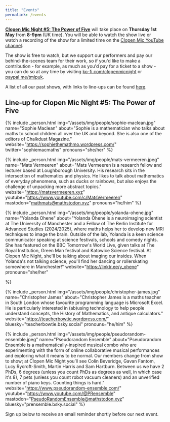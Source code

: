 ```yaml
---
title: "Events"
permalink: /events
---
```


[**Clopen Mic Night #5: The Power of Five**](/events/2025-05-01) will take place on **Thursday 1st May** from **8-9pm** (UK time).
You will be able to watch the show live or watch a recording of the show for a limited time on the [Clopen Mic YouTube channel](https://youtube.com/live/JVu2CG6kDVE).

The show is free to watch, but we support our performers and pay our behind-the-scenes team 
for their work, so if you'd like to make a contribution - for example, as much as you'd pay 
for a ticket to a show - you can do so at any time by visiting 
[ko-fi.com/clopenmicnight](https://ko-fi.com/clopenmicnight) or
[paypal.me/tmipuk](https://paypal.me/tmipuk).

A list of all our past shows, with links to line-ups can be found [here](list.md).

## Line-up for Clopen Mic Night #5: The Power of Five
{% include _person.html
    img="/assets/img/people/sophie-maclean.jpg"
    name="Sophie Maclean"
    about="Sophie is a mathematician who talks about maths to school children all over the UK and beyond. She is also one of the editors of Chalkdust Magazine."
    website="https://sophiethemathmo.wordpress.com/"
    twitter="sophiemacmaths"
    pronouns="she/her"
%}


{% include _person.html
    img="/assets/img/people/mats-vermeeren.jpeg"
    name="Mats Vermeeren"
    about="Mats Vermeeren is a research fellow and lecturer based at Loughborough University. His research sits in the intersection of mathematics and physics. He likes to talk about mathematics of everyday phenomena, such as ducks or rainbows, but also enjoys the challenge of unpacking more abstract topics."
    website="https://matsvermeeren.xyz"
    youtube="https://www.youtube.com/c/MatsVermeeren"
    mastodon="mathmats@mathstodon.xyz"
    pronouns="he/him"
%}

{% include _person.html
    img="/assets/img/people/yolanda-ohene.jpg"
    name="Yolanda Ohene"
    about="Yolanda Ohene is a neuroimaging scientist at The University of Manchester and a Fellow of The Berlin Institute for Advanced Studies (2024/2025), where maths helps her to develop new MRI techniques to image the brain. Outside of the lab, Yolanda is a keen science communicator speaking at science festivals, schools and comedy nights. She has featured on the BBC Tomorrow's World Live, given talks at The Royal Institution, Green Man festival and Katowice Science festival. At Clopen Mic Night, she'll be talking about imaging our insides. When Yolanda's not talking science, you'll find her dancing or rollerskating somewhere in Manchester!"
    website="https://linktr.ee/y_ohene"
    pronouns="she/her"

%}

{% include _person.html
    img="/assets/img/people/christopher-james.jpg"
    name="Christopher James"
    about="Christopher James is a maths teacher in South London whose favourite programming language is Microsoft Excel. He is particularly interested in (ab)using technology to help people understand concepts, the History of Mathematics, and antique calculators."
    website="https://teacherbowtie.wordpress.com/"
    bluesky="teacherbowtie.bsky.social"
    pronouns="he/him"
%}

{% include _person.html
    img="/assets/img/people/pseudorandom-ensemble.jpeg"
    name="Pseudorandom Ensemble"
    about="Pseudorandom Ensemble is a mathematically-inspired musical combo who are experimenting with the form of online collaborative musical performances and exploring what it means to be normal. Our members change from show to show; at Clopen Mic Night you’ll see Colin Beveridge, Gavan Fantom, Lucy Rycroft-Smith, Martin Harris and Sam Hartburn. Between us we have 2 PhDs, 6 degrees (unless you count PhDs as degrees as well, in which case it's 8), 7 pets (unless you count robot vacuum cleaners) and an unverified number of piano keys. Counting things is hard."
    website="https://www.pseudorandom-ensemble.com/"
    youtube="https://www.youtube.com/@PRensemble"
    mastodon="PseudoRandomEnsemble@mathstodon.xyz"
    bluesky="prensemble.bsky.social"
%}



Sign up below to receive an email reminder shortly before our next event.
<div class="sender-form-field" data-sender-form-id="ks7i2oxmaq7jqdqvszm" style="text-align:center"></div>
